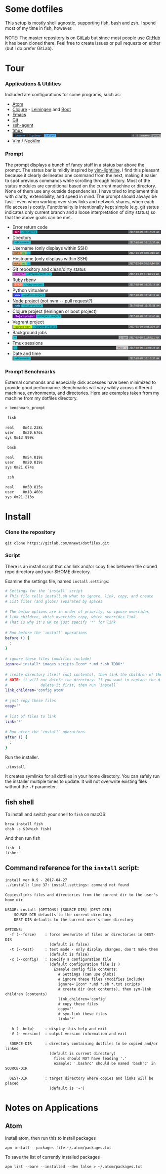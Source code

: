 Some dotfiles
=============

This setup is mostly shell agnostic, supporting [fish](http://fishshell.com/), [bash](https://www.gnu.org/software/bash/) and [zsh](http://www.zsh.org/). I spend most of my time in fish, however.

NOTE: The master repository is on [GitLab](https://gitlab.com/mnewt/dotfiles)
but since most people use [GitHub](https://github.com/mnewt/dotfiles) it has been
cloned there. Feel free to create issues or pull requests on either (but I do
prefer GitLab).

Tour
====

### Applications & Utilities
Included are configurations for some programs, such as:
- [Atom](https://atom.io/)
- [Clojure](https://clojure.org/) - [Leiningen](https://leiningen.org/) and [Boot](http://boot-clj.com/)
- [Emacs](https://www.gnu.org/software/emacs/)
- [Git](https://git-scm.com/)
- [ssh-agent](http://mah.everybody.org/docs/ssh)
- [tmux](https://tmux.github.io/)
  ![tmux status line](images/tmux-status.png)
- [Vim](https://vim.sourceforge.io/) / [NeoVim](https://neovim.io/)

### Prompt
The prompt displays a bunch of fancy stuff in a status bar above the prompt. The status bar is mildly inspired by [vim-lightline](https://github.com/itchyny/lightline.vim). I find this pleasant because it clearly delineates one command from the next, making it easier to spot previous commands while scrolling through history. Most of the status modules are conditional based on the current machine or directory. None of them use any outside dependencies. I have tried to implement this with clarity, extensibility, and speed in mind. The prompt should always be fast--even when working over slow links and network shares, when each file access is costly. Functionality is intentionally kept simple (e.g. git status indicates only current branch and a loose interpretation of dirty status) so that the above goals can be met.
- Error return code<br>
  ![error code](images/error-code.png)
- Directory<br>
  ![directory](images/directory.png)
- Username (only displays within SSH)<br>
  ![username and hostname](images/username-hostname.png)
- Hostname (only displays within SSH)<br>
  ![username and hostname](images/username-hostname.png)
- Git repository and clean/dirty status<br>
  ![git](images/git.png)
- Ruby rbenv<br>
  ![rbenv](images/rbenv.png)
- Python virtualenv<br>
  ![virtualenv](images/virtualenv.png)
- Node project (not nvm -- pull request?)<br>
  ![node](images/node.png)
- Clojure project (leiningen or boot project)<br>
  ![clojure](images/clojure.png)
- Vagrant project<br>
  ![vagrant](images/vagrant.png)
- Background jobs<br>
  ![jobs](images/jobs.png)
- Tmux sessions<br>
  ![tmux](images/tmux.png)
- Date and time<br>
  ![directory](images/directory.png)

### Prompt Benchmarks
External commands and especially disk accesses have been minimized to provide good performance. Benchmarks will vary wildly across different machines, environments, and directories. Here are examples taken from my machine from my dotfiles directory.

    > benchmark_prompt

     fish

    real	0m43.238s
    user	0m20.676s
    sys	0m13.999s

     bash

    real	0m54.019s
    user	0m20.819s
    sys	0m21.674s

     zsh

    real	0m50.815s
    user	0m18.460s
    sys	0m21.213s


Install
=======

### Clone the repository

    git clone https://gitlab.com/mnewt/dotfiles.git

### Script
There is an install script that can link and/or copy files between the cloned repo
directory and your $HOME directory.

Examine the settings file, named `install.settings`:

```bash
# Settings for the `install` script
# This file tells install.sh what to ignore, link, copy, and create
# List files (and globs) separated by spaces

# The below options are in order of priority, so ignore overrides
# link_children, which overrides copy, which overrides link
# That is why it's OK to just specify '*' for link

# Run before the `install` operations
before () {
  :
}

# ignore these files (modifies include)
ignore='install* images scripts Icon* *.md *.sh TODO*'

# create directory itself (not contents), then link the children of the directory
# NOTE: it will not delete the directory. If you want to replace the directory,
#				delete it first, then run `install`
link_children='config atom'

# just copy these files
copy=''

# list of files to link
link='*'

# Run after the `install` operations
after () {
  :
}
```

Run the installer.

    ./install

It creates symlinks for all dotfiles in your home directory. You can safely run
the installer multiple times to update. It will not overwrite existing files
without the `-f` parameter.


## fish shell

To install and switch your shell to `fish` on macOS:

    brew install fish
    chsh -s $(which fish)

And then run fish

    fish -l
    fisher

Command reference for the `install` script:
-----------------------------------

    install ver 0.9 - 2017-04-27
    ../install: line 37: install.settings: command not found

    Copies/links files and directories from the current dir to the user's home dir

    USAGE: install [OPTIONS] [SOURCE-DIR] [DEST-DIR]
        SOURCE-DIR defaults to the current directory
        DEST-DIR defaults to the current user's home directory

    OPTIONS:
      -f (--force)    : force overwrite of files or directories in DEST-DIR
                        (default is false)
      -t (--test)     : test mode - only display changes, don't make them
                        (default is false)
      -c (--config)   : specify a configuration file
                        (default configuration file is )
                          Example config file contents:
                            # Settings (can use globs)
                            # ignore these files (modifies include)
                            ignore='Icon* *.md *.sh *.txt scripts'
                            # create dir (not contents), then sym-link children (contents)
                            link_children='config'
                            # copy these files
                            copy=''
                            # sym-link these files
                            link='*'

      -h (--help)     : display this help and exit
      -V (--version)  : output version information and exit

      SOURCE-DIR      : directory containing dotfiles to be copied and/or linked
                        (default is current directory)
                          files should NOT have leading '.'
                          example: '.bashrc' should be named 'bashrc' in SOURCE-DIR

      DEST-DIR        : target directory where copies and links will be placed
                        (default is '~')

Notes on Applications
============

## Atom
Install atom, then run this to install packages

    apm install --packages-file ~/.atom/packages.txt


To save the list of currently installed packages

    apm list --bare --installed --dev false > ~/.atom/packages.txt
